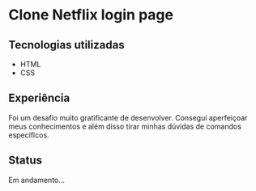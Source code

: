 # Clone Netflix login page

## Tecnologias utilizadas
  * HTML
  * CSS

## Experiência
  Foi um desafio muito gratificante de desenvolver. Consegui aperfeiçoar meus conhecimentos e além disso tirar minhas dúvidas de comandos especificos.

## Status
  Em andamento...